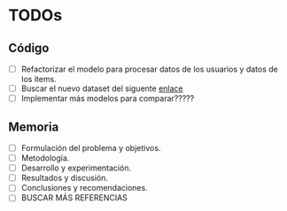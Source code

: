 # TODOs

## Código

- [ ] Refactorizar el modelo para procesar datos de los usuarios y datos de los items.
- [ ] Buscar el nuevo dataset del siguente [enlace]( https://journals.plos.org/plosone/article?id=10.1371/journal.pone.0284687)
- [ ] Implementar más modelos para comparar?????

## Memoria

- [ ] Formulación del problema y objetivos.
- [ ] Metodología.
- [ ] Desarrollo y experimentación.
- [ ] Resultados y discusión.
- [ ] Conclusiones y recomendaciones.
- [ ] BUSCAR MÁS REFERENCIAS
